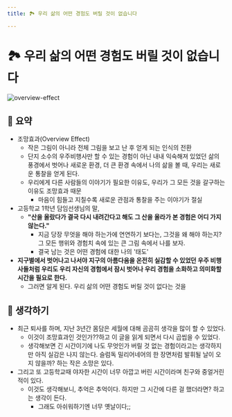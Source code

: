```yaml
---
title: 🏞 우리 삶의 어떤 경험도 버릴 것이 없습니다

---
```

# 🏞 우리 삶의 어떤 경험도 버릴 것이 없습니다


![overview-effect](../img/overview-effect.png)


## 📝 요약 

- 조망효과(Overview Effect)  
  - 작은 그림이 아니라 전체 그림을 보고 난 후 얻게 되는 인식의 전환
  - 단지 소수의 우주비행사만 할 수 있는 경험이 아닌 내내 익숙해져 있었던 삶의 풍경에서 벗어나 새로운 환경, 더 큰 환경 속에서 나의 삶을 볼 때, 우리는 새로운 통찰을 얻게 된다.  
  - 우리에게 다른 사람들의 이야기가 필요한 이유도, 우리가 그 모든 것을 갈구하는 이유도 조망효과 때문  
    - 마음이 힘들고 지칠수록 새로운 관점과 통찰을 주는 이야기가 절실  
- 고등학교 1학년 담임선생님의 말,  
  - **"산을 올랐다가 결국 다시 내려간다고 해도 그 산을 올라가 본 경험은 어디 가지 않는다."**  
    - 지금 당장 무엇을 해야 하는가에 연연하기 보다는, 그것을 왜 해야 하는지? 그 모든 행위와 경험치 속에 있는 큰 그림 속에서 나를 보자.  
    - 결국 남는 것은 어떤 경험에 대한 나의 '태도'  
- **지구별에서 벗어나고 나서야 지구의 아름다움을 온전히 실감할 수 있었던 우주 비행사들처럼 우리도 우리 자신의 경험에서 잠시 벗어나 우리 경험을 소화하고 의미화할 시간을 필요로 한다.**  
  - 그러면 알게 된다. 우리 삶의 어떤 경험도 버릴 것이 없다는 것을  


## 🤔 생각하기 
- 최근 퇴사를 하며, 지난 3년간 몸담은 세월에 대해 곰곰히 생각을 많이 할 수 있었다.  
  - 이것이 조망효과인 것인가??하고 이 글을 읽게 되면서 다시 곱씹을 수 있었다.  
  - 생각해보면 긴 시간이기에 나도 무엇인가 버릴 것 없는 경험이라고는 생각하지만 아직 실감은 나지 않는다. 슬럼독 밀리어네어의 한 장면처럼 발휘될 날이 오지 않을까? 하는 작은 소망은 있다.  
- 그리고 또 고등학교때 야자한 시간이 너무 아깝고 버린 시간이라며 친구와 중얼거린 적이 있다.  
  - 이것도 생각해보니, 추억은 추억이다. 하지만 그 시간에 다른 걸 했더라면? 하고는 생각이 든다. 
    - 그래도 아쉬워하기엔 너무 옛날이다;; 